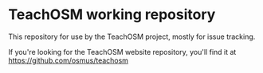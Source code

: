# TeachOSM working repository
This repository for use by the TeachOSM project, mostly for issue tracking. 

If you're looking for the TeachOSM website repository, you'll find it at https://github.com/osmus/teachosm

